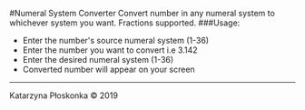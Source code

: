 #Numeral System Converter
Convert number in any numeral system to whichever system you want. Fractions supported.
###Usage:
- Enter the number's source numeral system (1-36)
- Enter the number you want to convert i.e 3.142
- Enter the desired numeral system (1-36)
- Converted number will appear on your screen
___
Katarzyna Płoskonka &copy; 2019